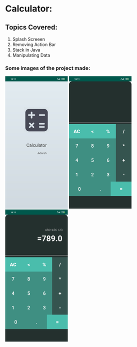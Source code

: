 # Calculator:

## Topics Covered:
  1. Splash Screeen
  2. Removing Action Bar
  3. Stack in Java
  4. Manipulating Data

### Some images of the project made:

<img src="Calculator/Screenshot_2020-01-13-16-11-07-908_com.adarsh.calculator.jpg" width=200 >     <img src="Calculator/Screenshot_2020-01-13-16-11-10-123_com.adarsh.calculator.jpg" width=200>      <img src="Calculator/Screenshot_2020-01-13-16-11-18-936_com.adarsh.calculator.jpg" width=200>
